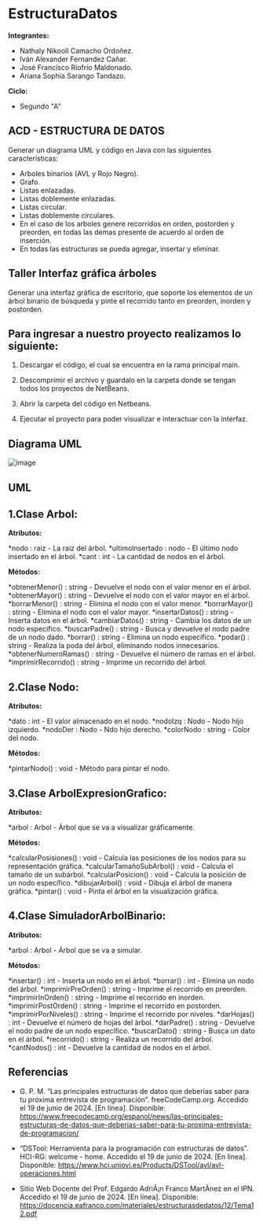 # EstructuraDatos

**Integrantes:**


* Nathaly Nikooll Camacho Ordoñez.
* Iván Alexander Fernandez Cañar.
* José Francisco Riofrío Maldonado.
* Ariana Sophía Sarango Tandazo.

**Ciclo:**

* Segundo "A"

## ACD - ESTRUCTURA DE DATOS


Generar un diagrama UML y código en Java con las siguientes características:


* Arboles binarios (AVL y Rojo Negro).
* Grafo.
* Listas enlazadas.
* Listas doblemente enlazadas.
* Listas circular.
* Listas doblemente circulares.
* En el caso de los arboles genere recorridos en orden, postorden y preorden, en todas las demas presente de acuerdo al orden de inserción.
* En todas las estructuras se pueda agregar, insertar y eliminar.

## Taller Interfaz gráfica árboles

Generar una interfaz gráfica de escritorio, que soporte los elementos de un árbol binario de búsqueda y pinte el recorrido tanto en preorden, inorden y postorden.



## Para ingresar a nuestro proyecto realizamos lo siguiente:


1) Descargar el código, el cual se encuentra en la rama principal main.


2)  Descomprimir el archivo y guardalo en la carpeta donde se tengan todos los proyectos de NetBeans.

   
3) Abrir la carpeta del código en Netbeans.


4) Ejecutar el proyecto para poder visualizar e interactuar con la interfaz.

   

## Diagrama UML


![image](https://github.com/user-attachments/assets/c0532fac-2b04-4365-a90d-1e7bef98ab11)


## UML


## 1.Clase Arbol:

**Atributos:**

*nodo : raiz - La raíz del árbol.
*ultimoInsertado : nodo - El último nodo insertado en el árbol.
*cant : int - La cantidad de nodos en el árbol.

**Métodos:**   

*obtenerMenor() : string - Devuelve el nodo con el valor menor en el árbol.
*obtenerMayor() : string - Devuelve el nodo con el valor mayor en el árbol.
*borrarMenor() : string - Elimina el nodo con el valor menor.
*borrarMayor() : string - Elimina el nodo con el valor mayor.
*insertarDatos() : string - Inserta datos en el árbol.
*cambiarDatos() : string - Cambia los datos de un nodo específico.
*buscarPadre() : string - Busca y devuelve el nodo padre de un nodo dado.
*borrar() : string - Elimina un nodo específico.
*podar() : string - Realiza la poda del árbol, eliminando nodos innecesarios.
*obtenerNumeroRamas() : string - Devuelve el número de ramas en el árbol.
*imprimirRecorrido() : string - Imprime un recorrido del árbol.


## 2.Clase Nodo:

**Atributos:**

*dato : int - El valor almacenado en el nodo.
*nodoIzq : Nodo - Nodo hijo izquierdo.
*nodoDer : Nodo - Ndo hijo derecho.
*colorNodo : string - Color del nodo.

**Métodos:**

*pintarNodo() : void - Método para pintar el nodo.


## 3.Clase ArbolExpresionGrafico:

**Atributos:**

*arbol : Arbol - Árbol que se va a visualizar gráficamente.

**Métodos:**

*calcularPosisiones() : void - Calcula las posiciones de los nodos para su representación gráfica.
*calcularTamañoSubArbol() : void - Calcula el tamaño de un subárbol.
*calcularPosicion() : void - Calcula la posición de un nodo específico.
*dibujarArbol() : void - Dibuja el árbol de manera gráfica.
*pintar() : void - Pinta el árbol en la visualización gráfica.


## 4.Clase SimuladorArbolBinario:

**Atributos:**

*arbol : Arbol - Árbol que se va a simular.
    
**Métodos:**

*insertar() : int - Inserta un nodo en el árbol.
*borrar() : int - Elimina un nodo del árbol.
*imprimirPreOrden() : string - Imprime el recorrido en preorden.
*imprimirInOrden() : string - Imprime el recorrido en inorden.
*imprimirPostOrden() : string - Imprime el recorrido en postorden.
*imprimirPorNiveles() : string - Imprime el recorrido por niveles.
*darHojas() : int - Devuelve el número de hojas del árbol.
*darPadre() : string - Devuelve el nodo padre de un nodo específico.
*buscarDato() : string - Busca un dato en el árbol.
*recorrido() : string - Realiza un recorrido del árbol.
*cantNodos() : int - Devuelve la cantidad de nodos en el árbol.


## Referencias


* G. P. M. “Las principales estructuras de datos que deberías saber para tu próxima entrevista de programación”. freeCodeCamp.org. Accedido el 19 de junio de 2024. [En línea]. Disponible: https://www.freecodecamp.org/espanol/news/las-principales-estructuras-de-datos-que-deberias-saber-para-tu-proxima-entrevista-de-programacion/


* “DSTool: Herramienta para la programación con estructuras de datos”. HCI-RG: welcome - home. Accedido el 19 de junio de 2024. [En línea]. Disponible: https://www.hci.uniovi.es/Products/DSTool/avl/avl-operaciones.html


* Sitio Web Docente del Prof. Edgardo AdriÃ¡n Franco MartÃ­nez en el IPN. Accedido el 19 de junio de 2024. [En línea]. Disponible: https://docencia.eafranco.com/materiales/estructurasdedatos/12/Tema12.pdf

